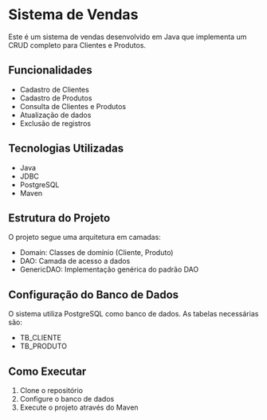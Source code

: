 # Sistema de Vendas

Este é um sistema de vendas desenvolvido em Java que implementa um CRUD completo para Clientes e Produtos.

## Funcionalidades

- Cadastro de Clientes
- Cadastro de Produtos
- Consulta de Clientes e Produtos
- Atualização de dados
- Exclusão de registros

## Tecnologias Utilizadas

- Java
- JDBC
- PostgreSQL
- Maven

## Estrutura do Projeto

O projeto segue uma arquitetura em camadas:
- Domain: Classes de domínio (Cliente, Produto)
- DAO: Camada de acesso a dados
- GenericDAO: Implementação genérica do padrão DAO

## Configuração do Banco de Dados

O sistema utiliza PostgreSQL como banco de dados. As tabelas necessárias são:

- TB_CLIENTE
- TB_PRODUTO

## Como Executar

1. Clone o repositório
2. Configure o banco de dados
3. Execute o projeto através do Maven 